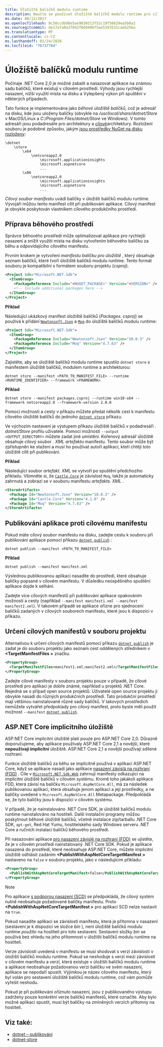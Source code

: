 ```yaml
---
title: Úložiště balíčků modulu runtime
description: Naučte se používat úložiště balíčků modulu runtime pro cílení na manifesty používané .NET Core.
ms.date: 08/12/2017
ms.openlocfilehash: 8c58ccdb90e5ae9830313f52c19f58629ea5b0a2
ms.sourcegitcommit: de17a7a0a37042f0d4406f5ae5393531caeb25ba
ms.translationtype: MT
ms.contentlocale: cs-CZ
ms.lasthandoff: 01/24/2020
ms.locfileid: "76737784"
---
```

# <a name="runtime-package-store"></a>Úložiště balíčků modulu runtime

Počínaje .NET Core 2,0 je možné zabalit a nasazovat aplikace na známou sadu balíčků, které existují v cílovém prostředí. Výhody jsou rychlejší nasazení, nižší využití místa na disku a Vylepšený výkon při spuštění v některých případech.

Tato funkce je implementována jako *běhové úložiště balíčků*, což je adresář na disku, kde jsou uloženy balíčky (obvykle na */usr/local/share/dotnet/Store* v MacOS/Linux a *C:/Program Files/dotnet/Store* ve Windows). V tomto adresáři jsou podadresáře pro architektury a [cílové](../../standard/frameworks.md)architektury. Rozložení souboru je podobné způsobu, jakým [jsou prostředky NuGet na disku rozloženy](/nuget/create-packages/supporting-multiple-target-frameworks#framework-version-folder-structure):

```
\dotnet
    \store
        \x64
            \netcoreapp2.0
                \microsoft.applicationinsights
                \microsoft.aspnetcore
                ...
        \x86
            \netcoreapp2.0
                \microsoft.applicationinsights
                \microsoft.aspnetcore
                ...
```

*Cílový soubor manifestu* uvádí balíčky v úložišti balíčků modulu runtime. Vývojáři můžou tento manifest cílit při publikování aplikace. Cílový manifest je obvykle poskytován vlastníkem cílového produkčního prostředí.

## <a name="preparing-a-runtime-environment"></a>Příprava běhového prostředí

Správce běhového prostředí může optimalizovat aplikace pro rychlejší nasazení a snížit využití místa na disku vytvořením běhového balíčku za běhu a odpovídajícího cílového manifestu.

Prvním krokem je vytvoření *manifestu balíčku pro úložiště* , který obsahuje seznam balíčků, které tvoří úložiště balíčků modulu runtime. Tento formát souboru je kompatibilní s formátem souboru projektu (*csproj*).

```xml
<Project Sdk="Microsoft.NET.Sdk">
  <ItemGroup>
    <PackageReference Include="<NUGET_PACKAGE>" Version="<VERSION>" />
    <!-- Include additional packages here -->
  </ItemGroup>
</Project>
```

**Příklad**

Následující ukázkový manifest úložiště balíčků (*Packages. csproj*) se používá k přidání [`Newtonsoft.Json`](https://www.nuget.org/packages/Newtonsoft.Json/) a [`Moq`](https://www.nuget.org/packages/moq/) do úložiště balíčků modulu runtime:

```xml
<Project Sdk="Microsoft.NET.Sdk">
  <ItemGroup>
    <PackageReference Include="Newtonsoft.Json" Version="10.0.3" />
    <PackageReference Include="Moq" Version="4.7.63" />
  </ItemGroup>
</Project>
```

Zajistěte, aby se úložiště balíčků modulu runtime spustilo `dotnet store` s manifestem úložiště balíčků, modulem runtime a architekturou:

```dotnetcli
dotnet store --manifest <PATH_TO_MANIFEST_FILE> --runtime <RUNTIME_IDENTIFIER> --framework <FRAMEWORK>
```

**Příklad**

```dotnetcli
dotnet store --manifest packages.csproj --runtime win10-x64 --framework netcoreapp2.0 --framework-version 2.0.0
```

Pomocí možnosti a cesty v příkazu můžete předat několik cest k manifestu cílového úložiště balíčků do jednoho [`dotnet store`](../tools/dotnet-store.md) příkazu.

Ve výchozím nastavení je výstupem příkazu úložiště balíčků v podadresáři *. dotnet/Store* profilu uživatele. Pomocí možnosti `--output <OUTPUT_DIRECTORY>` můžete zadat jiné umístění. Kořenový adresář úložiště obsahuje cílový soubor *. XML artefaktu* manifestu. Tento soubor může být zpřístupněn ke stažení a musí ho používat autoři aplikací, kteří chtějí toto úložiště cílit při publikování.

**Příklad**

Následující soubor *artefakt. XML* se vytvoří po spuštění předchozího příkladu. Všimněte si, že [`Castle.Core`](https://www.nuget.org/packages/Castle.Core/) je závislost `Moq`, takže je automaticky zahrnutá a zobrazí se v souboru manifestu *artefakts. XML* .

```xml
<StoreArtifacts>
  <Package Id="Newtonsoft.Json" Version="10.0.3" />
  <Package Id="Castle.Core" Version="4.1.0" />
  <Package Id="Moq" Version="4.7.63" />
</StoreArtifacts>
```

## <a name="publishing-an-app-against-a-target-manifest"></a>Publikování aplikace proti cílovému manifestu

Pokud máte cílový soubor manifestu na disku, zadejte cestu k souboru při publikování aplikace pomocí příkazu [`dotnet publish`](../tools/dotnet-publish.md) :

```dotnetcli
dotnet publish --manifest <PATH_TO_MANIFEST_FILE>
```

**Příklad**

```dotnetcli
dotnet publish --manifest manifest.xml
```

Výslednou publikovanou aplikaci nasadíte do prostředí, které obsahuje balíčky popsané v cílovém manifestu. V důsledku neúspěšného spuštění aplikace dojde k selhání.

Zadejte více cílových manifestů při publikování aplikace opakováním možnosti a cesty (například `--manifest manifest1.xml --manifest manifest2.xml`). V takovém případě se aplikace ořízne pro sjednocení balíčků zadaných v cílových souborech manifestu, které jsou k dispozici v příkazu.

## <a name="specifying-target-manifests-in-the-project-file"></a>Určení cílových manifestů v souboru projektu

Alternativou k určení cílových manifestů pomocí příkazu [`dotnet publish`](../tools/dotnet-publish.md) je zadat je do souboru projektu jako seznam cest oddělených středníkem v **\<TargetManifestFiles >** značku.

```xml
<PropertyGroup>
  <TargetManifestFiles>manifest1.xml;manifest2.xml</TargetManifestFiles>
</PropertyGroup>
```

Zadejte cílové manifesty v souboru projektu pouze v případě, že cílové prostředí pro aplikaci je dobře známé, například u projektů .NET Core. Nejedná se o případ open source projektů. Uživatelé open source projektu ji obvykle nasadí do různých produkčních prostředí. Tato produkční prostředí mají většinou nainstalované různé sady balíčků. V takových prostředích nemůžete vytvářet předpoklady pro cílový manifest, proto byste měli použít možnost `--manifest` [`dotnet publish`](../tools/dotnet-publish.md).

## <a name="aspnet-core-implicit-store"></a>ASP.NET Core implicitního úložiště

ASP.NET Core implicitní úložiště platí pouze pro ASP.NET Core 2,0. Důrazně doporučujeme, aby aplikace používaly ASP.NET Core 2,1 a novější, které **nepoužívají implicitní** úložiště. ASP.NET Core 2,1 a novější používají sdílené rozhraní.

Funkce úložiště balíčků za běhu se implicitně používá v aplikaci ASP.NET Core, když se aplikace nasadí jako aplikace [nasazení závislá na rozhraní (FDD)](index.md#framework-dependent-deployments-fdd) . Cíle v [`Microsoft.NET.Sdk.Web`](https://github.com/aspnet/websdk) zahrnují manifesty odkazující na implicitní úložiště balíčků v cílovém systému. Kromě toho jakákoli aplikace FDD, která závisí na balíčku `Microsoft.AspNetCore.All`, má za následek publikovanou aplikaci, která obsahuje jenom aplikaci a její prostředky, a ne balíčky uvedené v `Microsoft.AspNetCore.All` Metapackage. Předpokládá se, že tyto balíčky jsou k dispozici v cílovém systému.

V případě, že je nainstalováno .NET Core SDK, je úložiště balíčků modulu runtime nainstalováno na hostiteli. Další instalační programy můžou poskytnout běhové úložiště balíčků, včetně instalace zip/tarballu .NET Core SDK, `apt-get`, Red Hat Yumu, hostitelského sady Windows serveru .NET Core a ručních instalací balíčků běhového prostředí.

Při nasazování aplikace [pro nasazení závislé na rozhraní (FDD)](index.md#framework-dependent-deployments-fdd) se ujistěte, že je v cílovém prostředí nainstalovaný .NET Core SDK. Pokud je aplikace nasazená do prostředí, které neobsahuje ASP.NET Core, můžete implicitní úložiště odhlásit zadáním **\<PublishWithAspNetCoreTargetManifest >** nastaveno na `false` v souboru projektu, jako v následujícím příkladu:

```xml
<PropertyGroup>
  <PublishWithAspNetCoreTargetManifest>false</PublishWithAspNetCoreTargetManifest>
</PropertyGroup>
```

> [!NOTE]
> Pro aplikace [s podporou nasazení (SCD)](index.md#self-contained-deployments-scd) se předpokládá, že cílový systém nutně neobsahuje požadované balíčky manifestu. Proto **\<PublishWithAspNetCoreTargetManifest >** pro aplikaci SCD nelze nastavit na `true`.

Pokud nasadíte aplikaci se závislostí manifestu, která je přítomna v nasazení (sestavení je k dispozici ve složce *bin* ), není úložiště balíčků modulu runtime *použito* na hostiteli pro toto sestavení. Sestavení složky *bin* se používá bez ohledu na jeho přítomnost v úložišti balíčků modulu runtime na hostiteli.

Verze závislosti uvedená v manifestu se musí shodovat s verzí závislosti v úložišti balíčků modulu runtime. Pokud se neshoduje s verzí mezi závislostí v cílovém manifestu a verzí, která existuje v úložišti balíčků modulu runtime a aplikace neobsahuje požadovanou verzi balíčku ve svém nasazení, aplikace se nepodaří spustit. Výjimkou je název cílového manifestu, který byl volán pro sestavení úložiště balíčků modulu runtime, což vám pomůže vyřešit neshodu.

Pokud je při publikování *oříznuto* nasazení, jsou z publikovaného výstupu zadrženy pouze konkrétní verze balíčků manifestů, které označíte. Aby bylo možné aplikaci spustit, musí být balíčky na zmíněných verzích přítomny na hostiteli.

## <a name="see-also"></a>Viz také:

- [dotnet – publikování](../tools/dotnet-publish.md)
- [dotnet-store](../tools/dotnet-store.md)
